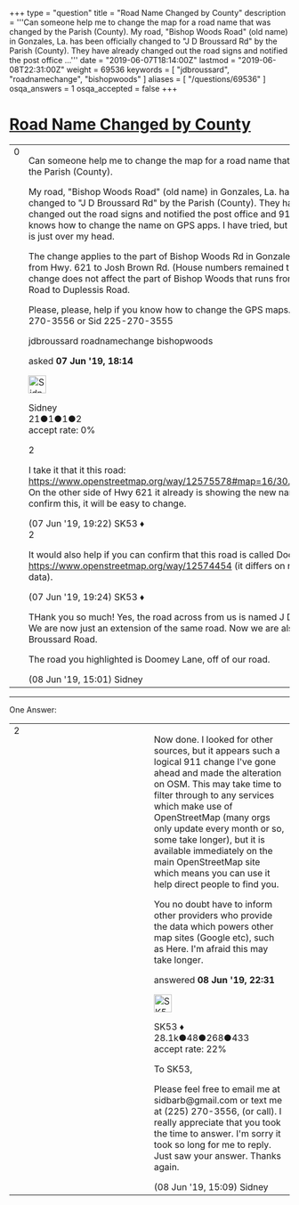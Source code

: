 +++
type = "question"
title = "Road Name Changed by County"
description = '''Can someone help me to change the map for a road name that was changed by the Parish (County). My road, &quot;Bishop Woods Road&quot; (old name) in Gonzales, La. has been officially changed to &quot;J D Broussard Rd&quot; by the Parish (County). They have already changed out the road signs and notified the post office ...'''
date = "2019-06-07T18:14:00Z"
lastmod = "2019-06-08T22:31:00Z"
weight = 69536
keywords = [ "jdbroussard", "roadnamechange", "bishopwoods" ]
aliases = [ "/questions/69536" ]
osqa_answers = 1
osqa_accepted = false
+++

<div class="headNormal">

# [Road Name Changed by County](/questions/69536/road-name-changed-by-county)

</div>

<div id="main-body">

<div id="askform">

<table id="question-table" style="width:100%;">
<colgroup>
<col style="width: 50%" />
<col style="width: 50%" />
</colgroup>
<tbody>
<tr>
<td style="width: 30px; vertical-align: top"><div class="vote-buttons">
<span id="post-69536-upvote" class="ajax-command post-vote up" rel="nofollow" title="I like this post (click again to cancel)"> </span>
<div id="post-69536-score" class="post-score" title="current number of votes">
0
</div>
<span id="post-69536-downvote" class="ajax-command post-vote down" rel="nofollow" title="I dont like this post (click again to cancel)"> </span> <span id="favorite-mark" class="ajax-command favorite-mark" rel="nofollow" title="mark/unmark this question as favorite (click again to cancel)"> </span>
<div id="favorite-count" class="favorite-count">
&#10;</div>
</div></td>
<td><div id="item-right">
<div class="question-body">
<p>Can someone help me to change the map for a road name that was changed by the Parish (County).</p>
<p>My road, "Bishop Woods Road" (old name) in Gonzales, La. has been officially changed to "J D Broussard Rd" by the Parish (County). They have already changed out the road signs and notified the post office and 911, But nobody knows how to change the name on GPS apps. I have tried, but editing the maps is just over my head.</p>
<p>The change applies to the part of Bishop Woods Rd in Gonzales, LA, that runs from Hwy. 621 to Josh Brown Rd. (House numbers remained the same.) The change does not affect the part of Bishop Woods that runs from Josh Brown Road to Duplessis Road.</p>
<p>Please, please, help if you know how to change the GPS maps. Barbara 225-270-3556 or Sid 225-270-3555</p>
</div>
<div id="question-tags" class="tags-container tags">
<span class="post-tag tag-link-jdbroussard" rel="tag" title="see questions tagged &#39;jdbroussard&#39;">jdbroussard</span> <span class="post-tag tag-link-roadnamechange" rel="tag" title="see questions tagged &#39;roadnamechange&#39;">roadnamechange</span> <span class="post-tag tag-link-bishopwoods" rel="tag" title="see questions tagged &#39;bishopwoods&#39;">bishopwoods</span>
</div>
<div id="question-controls" class="post-controls">
&#10;</div>
<div class="post-update-info-container">
<div class="post-update-info post-update-info-user">
<p>asked <strong>07 Jun '19, 18:14</strong></p>
<img src="https://secure.gravatar.com/avatar/b3fbae179cb14e1b722026d98a735f3e?s=32&amp;d=identicon&amp;r=g" class="gravatar" width="32" height="32" alt="Sidney&#39;s gravatar image" />
<p><span>Sidney</span><br />
<span class="score" title="21 reputation points">21</span><span title="1 badges"><span class="badge1">●</span><span class="badgecount">1</span></span><span title="1 badges"><span class="silver">●</span><span class="badgecount">1</span></span><span title="2 badges"><span class="bronze">●</span><span class="badgecount">2</span></span><br />
<span class="accept_rate" title="Rate of the user&#39;s accepted answers">accept rate:</span> <span title="Sidney has no accepted answers">0%</span></p>
</div>
</div>
<div id="comments-container-69536" class="comments-container">
<span id="69537"></span>
<div id="comment-69537" class="comment">
<div id="post-69537-score" class="comment-score">
2
</div>
<div class="comment-text">
<p>I take it that it this road: <a href="https://www.openstreetmap.org/way/12575578#map=16/30.2747/-90.9550.">https://www.openstreetmap.org/way/12575578#map=16/30.2747/-90.9550.</a> On the other side of Hwy 621 it already is showing the new name. If you can confirm this, it will be easy to change.</p>
</div>
<div id="comment-69537-info" class="comment-info">
<span class="comment-age">(07 Jun '19, 19:22)</span> <span class="comment-user userinfo">SK53 ♦</span>
</div>
</div>
<span id="69538"></span>
<div id="comment-69538" class="comment">
<div id="post-69538-score" class="comment-score">
2
</div>
<div class="comment-text">
<p>It would also help if you can confirm that this road is called Doomey Lane <a href="https://www.openstreetmap.org/way/12574454">https://www.openstreetmap.org/way/12574454</a> (it differs on recent US Govt data).</p>
</div>
<div id="comment-69538-info" class="comment-info">
<span class="comment-age">(07 Jun '19, 19:24)</span> <span class="comment-user userinfo">SK53 ♦</span>
</div>
</div>
<span id="69542"></span>
<div id="comment-69542" class="comment">
<div id="post-69542-score" class="comment-score">
&#10;</div>
<div class="comment-text">
<p>THank you so much! Yes, the road across from us is named J D Broussard Rd. We are now just an extension of the same road. Now we are also J. D. Broussard Road.</p>
<p>The road you highlighted is Doomey Lane, off of our road.</p>
</div>
<div id="comment-69542-info" class="comment-info">
<span class="comment-age">(08 Jun '19, 15:01)</span> <span class="comment-user userinfo">Sidney</span>
</div>
</div>
</div>
<div id="comment-tools-69536" class="comment-tools">
&#10;</div>
<div class="clear">
&#10;</div>
<div id="comment-69536-form-container" class="comment-form-container">
&#10;</div>
<div class="clear">
&#10;</div>
</div></td>
</tr>
</tbody>
</table>

------------------------------------------------------------------------

<div class="tabBar">

<span id="sort-top"></span>

<div class="headQuestions">

One Answer:

</div>

</div>

<span id="69545"></span>

<div id="answer-container-69545" class="answer">

<table style="width:100%;">
<colgroup>
<col style="width: 50%" />
<col style="width: 50%" />
</colgroup>
<tbody>
<tr>
<td style="width: 30px; vertical-align: top"><div class="vote-buttons">
<span id="post-69545-upvote" class="ajax-command post-vote up" rel="nofollow" title="I like this post (click again to cancel)"> </span>
<div id="post-69545-score" class="post-score" title="current number of votes">
2
</div>
<span id="post-69545-downvote" class="ajax-command post-vote down" rel="nofollow" title="I dont like this post (click again to cancel)"> </span>
</div></td>
<td><div class="item-right">
<div class="answer-body">
<p>Now done. I looked for other sources, but it appears such a logical 911 change I've gone ahead and made the alteration on OSM. This may take time to filter through to any services which make use of OpenStreetMap (many orgs only update every month or so, some take longer), but it is available immediately on the main OpenStreetMap site which means you can use it help direct people to find you.</p>
<p>You no doubt have to inform other providers who provide the data which powers other map sites (Google etc), such as Here. I'm afraid this may take longer.</p>
</div>
<div class="answer-controls post-controls">
&#10;</div>
<div class="post-update-info-container">
<div class="post-update-info post-update-info-user">
<p>answered <strong>08 Jun '19, 22:31</strong></p>
<img src="https://secure.gravatar.com/avatar/06cd84075f1adc2870ad102c7233e661?s=32&amp;d=identicon&amp;r=g" class="gravatar" width="32" height="32" alt="SK53&#39;s gravatar image" />
<p><span>SK53 ♦</span><br />
<span class="score" title="28084 reputation points"><span>28.1k</span></span><span title="48 badges"><span class="badge1">●</span><span class="badgecount">48</span></span><span title="268 badges"><span class="silver">●</span><span class="badgecount">268</span></span><span title="433 badges"><span class="bronze">●</span><span class="badgecount">433</span></span><br />
<span class="accept_rate" title="Rate of the user&#39;s accepted answers">accept rate:</span> <span title="SK53 has 121 accepted answers">22%</span></p>
</div>
</div>
<div id="comments-container-69545" class="comments-container">
<span id="69544"></span>
<div id="comment-69544" class="comment">
<div id="post-69544-score" class="comment-score">
&#10;</div>
<div class="comment-text">
<p>To SK53,</p>
<p>Please feel free to email me at sidbarb@gmail.com or text me at (225) 270-3556, (or call). I really appreciate that you took the time to answer. I'm sorry it took so long for me to reply. Just saw your answer. Thanks again.</p>
</div>
<div id="comment-69544-info" class="comment-info">
<span class="comment-age">(08 Jun '19, 15:09)</span> <span class="comment-user userinfo">Sidney</span>
</div>
</div>
</div>
<div id="comment-tools-69545" class="comment-tools">
&#10;</div>
<div class="clear">
&#10;</div>
<div id="comment-69545-form-container" class="comment-form-container">
&#10;</div>
<div class="clear">
&#10;</div>
</div></td>
</tr>
</tbody>
</table>

</div>

<div class="paginator-container-left">

</div>

</div>

</div>

